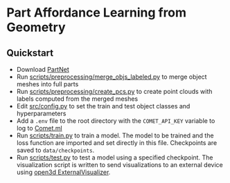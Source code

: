 # Part Affordance Learning from Geometry

## Quickstart

- Download [PartNet](https://partnet.cs.stanford.edu/)
- Run [scripts/preprocessing/merge_objs_labeled.py](scripts/preprocessing/merge_objs_labeled.py) to merge object meshes into full parts
- Run [scripts/preprocessing/create_pcs.py](scripts/preprocessing/create_pcs.py) to create point clouds with labels computed from the merged meshes
- Edit [src/config.py](src/config.py) to set the train and test object classes and hyperparameters
- Add a `.env` file to the root directory with the `COMET_API_KEY` variable to log to [Comet.ml](https://www.comet.com/)
- Run [scripts/train.py](scripts/train.py) to train a model. The model to be trained and the loss function are imported and set directly in this file. Checkpoints are saved to `data/checkpoints`.
- Run [scripts/test.py](scripts/test.py) to test a model using a specified checkpoint. The visualization script is written to send visualizations to an external device using [open3d ExternalVisualizer](http://www.open3d.org/docs/release/python_api/open3d.visualization.ExternalVisualizer.html).
